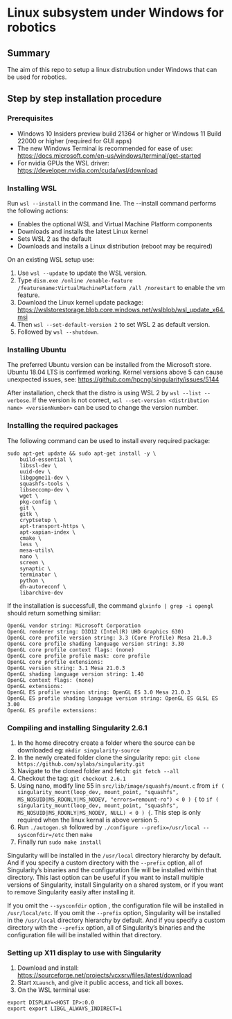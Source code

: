 # Linux subsystem under Windows for robotics
## Summary
The aim of this repo to setup a linux distrubution under Windows that can be used for robotics.

## Step by step installation procedure
### Prerequisites
* Windows 10 Insiders preview build 21364 or higher or Windows 11 Build 22000 or higher (required for GUI apps)
* The new Windows Terminal is recommended for ease of use: https://docs.microsoft.com/en-us/windows/terminal/get-started
* For nvidia GPUs the WSL driver: https://developer.nvidia.com/cuda/wsl/download

### Installing WSL
Run `wsl --install` in the command line. The --install command performs the following actions:
* Enables the optional WSL and Virtual Machine Platform components
* Downloads and installs the latest Linux kernel
* Sets WSL 2 as the default
* Downloads and installs a Linux distribution (reboot may be required)

On an existing WSL setup use: 
1. Use `wsl --update` to update the WSL version.
2. Type `dism.exe /online /enable-feature /featurename:VirtualMachinePlatform /all /norestart` to enable the vm feature.
3. Download the Linux kernel update package: https://wslstorestorage.blob.core.windows.net/wslblob/wsl_update_x64.msi
4. Then `wsl --set-default-version 2` to set WSL 2 as default version.
5. Followed by `wsl --shutdown`.

### Installing Ubuntu
The preferred Ubuntu version can be installed from the Microsoft store. Ubuntu 18.04 LTS is confirmed working. Kernel versions above 5 can cause unexpected issues, see: https://github.com/hpcng/singularity/issues/5144

After installation, check that the distro is using WSL 2 by `wsl --list --verbose`. If the version is not correct, `wsl --set-version <distribution name> <versionNumber>` can be used to change the version number.

### Installing the required packages
The following command can be used to install every required package:
```
sudo apt-get update && sudo apt-get install -y \
    build-essential \
    libssl-dev \
    uuid-dev \
    libgpgme11-dev \
    squashfs-tools \
    libseccomp-dev \
    wget \
    pkg-config \
    git \
    gitk \
    cryptsetup \
    apt-transport-https \
    apt-xapian-index \
    cmake \
    less \
    mesa-utils\
    nano \
    screen \
    synaptic \
    terminator \
    python \
    dh-autoreconf \
    libarchive-dev
```

If the installation is successfull, the command `glxinfo | grep -i opengl` should return something similiar:
```
OpenGL vendor string: Microsoft Corporation
OpenGL renderer string: D3D12 (Intel(R) UHD Graphics 630)
OpenGL core profile version string: 3.3 (Core Profile) Mesa 21.0.3
OpenGL core profile shading language version string: 3.30
OpenGL core profile context flags: (none)
OpenGL core profile profile mask: core profile
OpenGL core profile extensions:
OpenGL version string: 3.1 Mesa 21.0.3
OpenGL shading language version string: 1.40
OpenGL context flags: (none)
OpenGL extensions:
OpenGL ES profile version string: OpenGL ES 3.0 Mesa 21.0.3
OpenGL ES profile shading language version string: OpenGL ES GLSL ES 3.00
OpenGL ES profile extensions:
```

### Compiling and installing Singularity 2.6.1
1. In the home direcotry create a folder where the source can be downloaded eg: `mkdir singularity-source`
2. In the newly created folder clone the singularity repo: `git clone https://github.com/sylabs/singularity.git`
3. Navigate to the cloned folder and fetch: `git fetch --all`
4. Checkout the tag: `git checkout 2.6.1`
5. Using nano, modify line 55 in `src/lib/image/squashfs/mount.c` from `if ( singularity_mount(loop_dev, mount_point, "squashfs", MS_NOSUID|MS_RDONLY|MS_NODEV, "errors=remount-ro") < 0 ) {` to `if ( singularity_mount(loop_dev, mount_point, "squashfs", MS_NOSUID|MS_RDONLY|MS_NODEV, NULL) < 0 ) {`. This step is only required when the linux kernal is above version 5.
6. Run `./autogen.sh` followed by `./configure --prefix=/usr/local --sysconfdir=/etc` then `make`
7. Finally run `sudo make install`

Singularity will be installed in the `/usr/local` directory hierarchy by default. And if you specify a custom directory with the `--prefix` option, all of Singularity’s binaries and the configuration file will be installed within that directory. This last option can be useful if you want to install multiple versions of Singularity, install Singularity on a shared system, or if you want to remove Singularity easily after installing it.

If you omit the `--sysconfdir` option , the configuration file will be installed in `/usr/local/etc`. If you omit the `--prefix` option, Singularity will be installed in the `/usr/local` directory hierarchy by default. And if you specify a custom directory with the `--prefix` option, all of Singularity’s binaries and the configuration file will be installed within that directory.

### Setting up X11 display to use with Singularity
1. Download and install: https://sourceforge.net/projects/vcxsrv/files/latest/download
2. Start `XLaunch`, and give it public access, and tick all boxes.
3. On the WSL terminal use:
```
export DISPLAY=<HOST IP>:0.0
export export LIBGL_ALWAYS_INDIRECT=1
```
